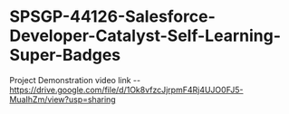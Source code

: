 # SPSGP-44126-Salesforce-Developer-Catalyst-Self-Learning-Super-Badges
Project Demonstration video link -- https://drive.google.com/file/d/1Ok8vfzcJjrpmF4Rj4UJO0FJ5-MuaIhZm/view?usp=sharing

